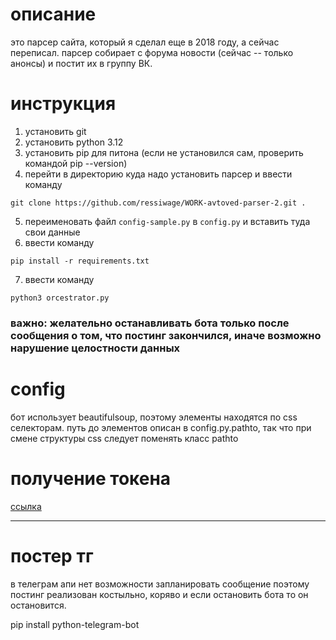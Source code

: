 # описание
это парсер сайта, который я сделал еще в 2018 году, а сейчас переписал.
парсер собирает с форума новости (сейчас -- только анонсы) и постит их в группу ВК.

# инструкция
1. установить git
2. установить python 3.12
3. установить pip для питона (если не установился сам, проверить командой pip --version)
4. перейти в директорию куда надо установить парсер и ввести команду 

`git clone https://github.com/ressiwage/WORK-avtoved-parser-2.git .`

5. переименовать файл `config-sample.py` в `config.py` и вставить туда свои данные
6. ввести команду 

`pip install -r requirements.txt`

7. ввести команду 

`python3 orcestrator.py`

### важно: желательно останавливать бота только после сообщения о том, что постинг закончился, иначе возможно нарушение целостности данных

# config
бот использует beautifulsoup, поэтому элементы находятся по css селекторам. путь до элементов описан в config.py.pathto, так что при смене структуры css следует поменять класс pathto

# получение токена
[ссылка](how_to_get_token.md)


___
# постер тг
в телеграм апи нет возможности запланировать сообщение поэтому постинг реализован костыльно, коряво и если остановить бота то он остановится.

pip install python-telegram-bot
